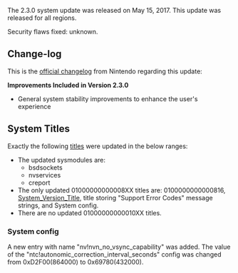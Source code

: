 The 2.3.0 system update was released on May 15, 2017. This update was
released for all regions.

Security flaws fixed: unknown.

## Change-log

This is the [official
changelog](http://en-americas-support.nintendo.com/app/answers/detail/a_id/22525/p/897)
from Nintendo regarding this update:

**Improvements Included in Version 2.3.0**

  - General system stability improvements to enhance the user's
    experience

## System Titles

Exactly the following [titles](Title%20list.md "wikilink") were updated
in the below ranges:

  - The updated sysmodules are:
      - bsdsockets
      - nvservices
      - creport
  - The only updated 01000000000008XX titles are: 0100000000000816,
    [System\_Version\_Title](System%20Version%20Title.md "wikilink"),
    title storing "Support Error Codes" message strings, and System
    config.
  - There are no updated 01000000000010XX titles.

### System config

A new entry with name "nv\!nvn\_no\_vsync\_capability" was added. The
value of the "ntc\!autonomic\_correction\_interval\_seconds" config was
changed from 0xD2F00(864000) to 0x69780(432000).
